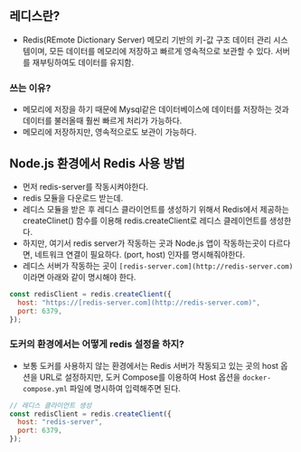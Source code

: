 ## 레디스란?

- Redis(REmote Dictionary Server) 메모리 기반의 키-값 구조 데이터 관리 시스템이며, 모든 데이터를 메모리에 저장하고 빠르게 영속적으로 보관할 수 있다. 서버를 재부팅하여도 데이터를 유지함.

### 쓰는 이유?

- 메모리에 저장을 하기 때문에 Mysql같은 데이터베이스에 데이터를 저장하는 것과 데이터를 불러올때 훨씬 빠르게 처리가 가능하다.
- 메모리에 저장하지만, 영속적으로도 보관이 가능하다.

## Node.js 환경에서 Redis 사용 방법

- 먼저 redis-server를 작동시켜야한다.
- redis 모듈을 다운로드 받는데.
- 레디스 모듈을 받은 후 레디스 클라이언트를 생성하기 위해서 Redis에서 제공하는 createClinet() 함수를 이용해 redis.createClient로 레디스 클레이언트를 생성한다.
- 하지만, 여기서 redis server가 작동하는 곳과 Node.js 앱이 작동하는곳이 다르다면, 네트워크 연결이 필요하다. (port, host) 인자를 명시해줘야한다.
- 레디스 서버가 작동하는 곳이 `[redis-server.com](http://redis-server.com)` 이라면 아래와 같이 명시해야 한다.

```jsx
const redisClient = redis.createClient({
  host: "https://[redis-server.com](http://redis-server.com)",
  port: 6379,
});
```

### 도커의 환경에서는 어떻게 redis 설정을 하지?

- 보통 도커를 사용하지 않는 환경에서는 Redis 서버가 작동되고 있는 곳의 host 옵션을 URL로 설정하지만,
도커 Compose를 이용하여 Host 옵션을 `docker-compose.yml` 파일에 명시하여 입력해주면 된다.

```jsx
// 레디스 클라이언트 생성
const redisClient = redis.createClient({
  host: "redis-server",
  port: 6379,
});
```
